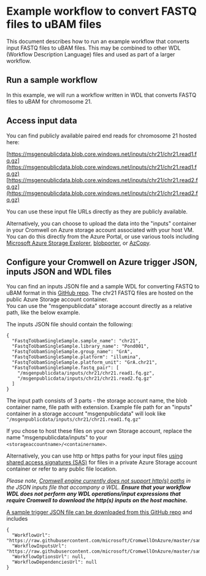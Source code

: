 # Example workflow to convert FASTQ files to uBAM files

This document describes how to run an example workflow that converts input FASTQ  files to uBAM files. This may be combined to other WDL (Workflow Description Language) files and used as part of a larger workflow. 

## Run a sample workflow

In this example, we will run a workflow written in WDL that converts FASTQ files to uBAM for chromosome 21.


## Access input data 

You can find publicly available paired end reads for chromosome 21 hosted here:

[https://msgenpublicdata.blob.core.windows.net/inputs/chr21/chr21.read1.fq.gz](https://msgenpublicdata.blob.core.windows.net/inputs/chr21/chr21.read1.fq.gz)
[https://msgenpublicdata.blob.core.windows.net/inputs/chr21/chr21.read2.fq.gz](https://msgenpublicdata.blob.core.windows.net/inputs/chr21/chr21.read2.fq.gz)

You can use these input file URLs directly as they are publicly available.<br/>

Alternatively, you can choose to upload the data into the "inputs" container in your Cromwell on Azure storage account associated with your host VM.
You can do this directly from the Azure Portal, or use various tools including [Microsoft Azure Storage Explorer](https://azure.microsoft.com/features/storage-explorer/), [blobporter](https://github.com/Azure/blobporter), or [AzCopy](https://docs.microsoft.com/azure/storage/common/storage-use-azcopy?toc=%2fazure%2fstorage%2fblobs%2ftoc.json). <br/>


## Configure your Cromwell on Azure trigger JSON, inputs JSON and WDL files

You can find an inputs JSON file and a sample WDL for converting FASTQ to uBAM format in this [GitHub repo](https://github.com/microsoft/CromwellOnAzure/blob/master/samples/quickstart). The chr21 FASTQ files are hosted on the public Azure Storage account container.<br/>
You can use the "msgenpublicdata" storage account directly as a relative path, like the below example.<br/>

The inputs JSON file should contain the following:
```
{
  "FastqToUbamSingleSample.sample_name": "chr21",
  "FastqToUbamSingleSample.library_name": "Pond001",
  "FastqToUbamSingleSample.group_name": "GrA",
  "FastqToUbamSingleSample.platform": "illumina",
  "FastqToUbamSingleSample.platform_unit": "GrA.chr21",
  "FastqToUbamSingleSample.fastq_pair": [
    "/msgenpublicdata/inputs/chr21/chr21.read1.fq.gz",
    "/msgenpublicdata/inputs/chr21/chr21.read2.fq.gz"
  ]
}
```

The input path consists of 3 parts - the storage account name, the blob container name, file path with extension. Example file path for an "inputs" container in a storage account "msgenpublicdata" will look like
`"/msgenpublicdata/inputs/chr21/chr21.read1.fq.gz"`

If you chose to host these files on your own Storage account, replace the name "msgenpublicdata/inputs" to your `<storageaccountname>/<containername>`. <br/>
 
Alternatively, you can use http or https paths for your input files [using shared access signatures (SAS)](https://docs.microsoft.com/en-us/azure/storage/common/storage-sas-overview) for files in a private Azure Storage account container or refer to any public file location. 

*Please note, [Cromwell engine currently does not support http(s) paths](https://github.com/broadinstitute/cromwell/issues/4184#issuecomment-425981166) in the JSON inputs file that accompany a WDL. **Ensure that your workflow WDL does not perform any WDL operations/input expressions that require Cromwell to download the http(s) inputs on the host machine.***

[A sample trigger JSON file can be downloaded from this GitHub repo](https://github.com/microsoft/CromwellOnAzure/blob/master/samples/quickstart/FastqToUbamSingleSample.chr21.json) and includes
```
{
  "WorkflowUrl": "https://raw.githubusercontent.com/microsoft/CromwellOnAzure/master/samples/quickstart/FastqToUbamSingleSample.wdl",
  "WorkflowInputsUrl": "https://raw.githubusercontent.com/microsoft/CromwellOnAzure/master/samples/quickstart/FastqToUbamSingleSample.chr21.inputs.json",
  "WorkflowOptionsUrl": null,
  "WorkflowDependenciesUrl": null
}
```